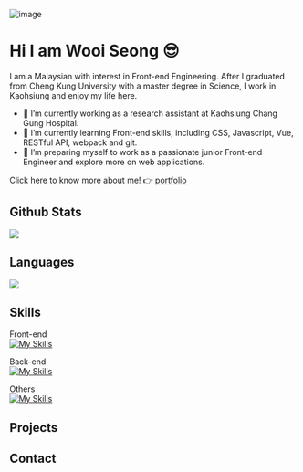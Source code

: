 ![image](https://i.ibb.co/8xT05gt/2024-12-19-195343.png)

# Hi I am Wooi Seong :sunglasses:
I am a Malaysian with interest in Front-end Engineering. After I graduated from Cheng Kung University with a master degree in Science, I work in Kaohsiung and enjoy my life here.

- 🔭 I’m currently working as a research assistant at Kaohsiung Chang Gung Hospital.
- 🌱 I’m currently learning Front-end skills, including CSS, Javascript, Vue, RESTful API, webpack and git.
- 👯 I’m preparing myself to work as a passionate junior Front-end Engineer and explore more on web applications.

Click here to know more about me! :point_right: 
<a href="https://portfolio-project-vercel-mocha.vercel.app/">portfolio</a>

## Github Stats
  <img src="https://getusetprofile.vercel.app/api?username=wooiseong&theme=vue-dark&show_icons=true&count_private=true&hide_title=true" />

## Languages
  <img  src="https://github-readme-stats.vercel.app/api/top-langs/?username=wooiseong&theme=tokyonight" />

## Skills
Front-end<br>
[![My Skills](https://skillicons.dev/icons?i=js,html,css,vue,sass,less)](https://skillicons.dev)

Back-end<br>
[![My Skills](https://skillicons.dev/icons?i=nodejs,express,mysql)](https://skillicons.dev)

Others<br>
[![My Skills](https://skillicons.dev/icons?i=git,github,webpack,vite,vercel,ps)](https://skillicons.dev)

## Projects

## Contact

